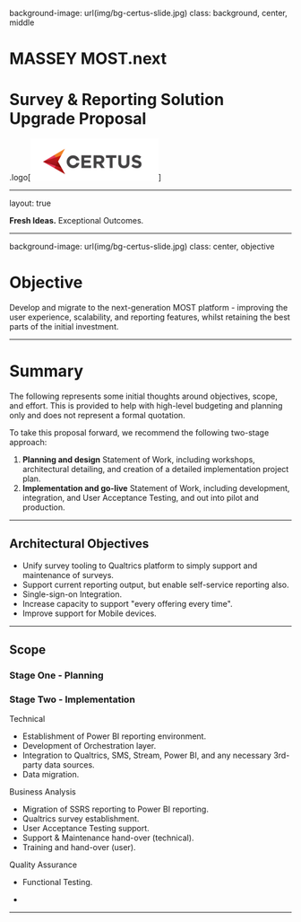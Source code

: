 background-image: url(img/bg-certus-slide.jpg)
class: background, center, middle

# MASSEY MOST.next

# Survey & Reporting Solution Upgrade Proposal

.logo[<img src="img/logo.png"/>]

---
layout: true
<div id="footer-content"><p><strong>Fresh Ideas.</strong> Exceptional Outcomes.</p></div>

---
background-image: url(img/bg-certus-slide.jpg)
class: center, objective
# Objective

Develop and migrate to the next-generation MOST platform - improving the user experience, scalability, and reporting features, whilst retaining the best parts of the initial investment.

---

# Summary

The following represents some initial thoughts around objectives, scope, and effort. This is provided to help with high-level budgeting and planning only and does not represent a formal quotation.

To take this proposal forward, we recommend the following two-stage approach:

1. **Planning and design** Statement of Work, including workshops, architectural detailing, and creation of a detailed implementation project plan.
2. **Implementation and go-live** Statement of Work, including development, integration, and User Acceptance Testing, and out into pilot and production.

---

## Architectural Objectives

* Unify survey tooling to Qualtrics platform to simply support and maintenance of surveys.
* Support current reporting output, but enable self-service reporting also.
* Single-sign-on Integration.
* Increase capacity to support "every offering every time".
* Improve support for Mobile devices.

---

## Scope

### Stage One - Planning



### Stage Two - Implementation

Technical

* Establishment of Power BI reporting environment.
* Development of Orchestration layer.
* Integration to Qualtrics, SMS, Stream, Power BI, and any necessary 3rd-party data sources.
* Data migration.

Business Analysis

* Migration of SSRS reporting to Power BI reporting.
* Qualtrics survey establishment.
* User Acceptance Testing support.
* Support & Maintenance hand-over (technical).
* Training and hand-over (user).

Quality Assurance

* Functional Testing.

* 

---
